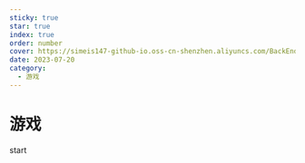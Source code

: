 ```yaml
---
sticky: true
star: true
index: true
order: number
cover: https://simeis147-github-io.oss-cn-shenzhen.aliyuncs.com/BackEnd/SpringCloud/20230627144902.png
date: 2023-07-20
category: 
  - 游戏
---
```


# 游戏

start

